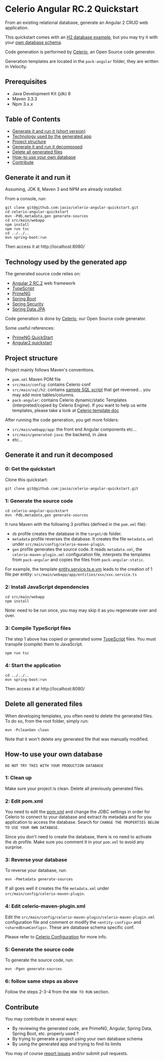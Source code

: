 # Celerio Angular RC.2 Quickstart

From an existing relational database, generate an Angular 2 CRUD web application.

This quickstart comes with an [H2 database example](https://github.com/jaxio/celerio-angular-quickstart/blob/master/src/main/sql/h2/01-create.sql), but you may try it with your [own database schema](#how-to-use-your-own-database).

Code generation is performed by [Celerio](https://github.com/jaxio/celerio), an Open Source code generator.

Generation templates are located in the `pack-angular` folder, they are written in Velocity.

## Prerequisites

* Java Development Kit (jdk) 8
* Maven 3.3.3
* Npm 3.x.x

## Table of Contents

* [Generate it and run it (short version)](#generate-it-and-run-it)
* [Technology used by the generated app](#technology-used-by-the-generated-app)
* [Project structure](#project-structure)
* [Generate it and run it decomposed](#generate-it-and-run-it-decomposed)
* [Delete all generated files](#delete-all-generated-files)
* [How-to use your own database](#how-to-use-your-own-database)
* [Contribute](#contribute)

## Generate it and run it

Assuming, JDK 8, Maven 3 and NPM are already installed:

From a console, run:

    git clone git@github.com:jaxio/celerio-angular-quickstart.git
    cd celerio-angular-quickstart
    mvn -Pdb,metadata,gen generate-sources
    cd src/main/webapp
    npm install
    npm run tsc
    cd ../../..
    mvn spring-boot:run

Then access it at http://localhost:8080/

## Technology used by the generated app

The generated source code relies on:

* [Angular 2 RC.2](http://angular.io/) web framework
* [TypeScript](https://www.typescriptlang.org/)
* [PrimeNG](http://primefaces.org/primeng/)
* [Spring Boot](http://projects.spring.io/spring-boot/)
* [Spring Security](http://projects.spring.io/spring-security/)
* [Spring Data JPA](http://projects.spring.io/spring-data-jpa/)

Code generation is done by [Celerio](http://www.jaxio.com/documentation/celerio), our Open Source code generator.

Some useful references: 

* [PrimeNG QuickStart](https://github.com/primefaces/primeng-quickstart)
* [Angular2 quickstart](https://angular.io/docs/ts/latest/quickstart.html)

## Project structure

Project mainly follows Maven's conventions.

* `pom.xml` Maven POM file
* `src/main/config`: contains Celerio conf
* `src/main/sql/h2`: contains [sample SQL script](https://github.com/jaxio/celerio-angular-quickstart/blob/master/src/main/sql/h2/01-create.sql) that get reversed... you may add more tables/columns.
* `pack-angular`: contains Celerio dynamic/static Templates (interpreted/copied by Celerio Engine). If you want to help us write templates, please take a look at [Celerio template doc](http://www.jaxio.com/documentation/celerio/templates.html) 

After running the code generation, you get more folders:

* `src/main/webapp/app`: the front end Angular components etc...
* `src/main/generated-java`: the backend, in Java
* etc...
 

## Generate it and run it decomposed

### 0: Get the quickstart

Clone this quickstart:

    git clone git@github.com:jaxio/celerio-angular-quickstart.git

### 1: Generate the source code

    cd celerio-angular-quickstart
    mvn -Pdb,metadata,gen generate-sources

It runs Maven with the following 3 profiles (defined in the `pom.xml` file):

* `db` profile creates the database in the `target/db` folder.
* `metadata` profile reverses the database. It creates the file `metadata.xml` under `src/main/config/celerio-maven-plugin`.
* `gen` profile generates the source code. It reads `metadata.xml`, the `celerio-maven-plugin.xml` configuration file, interprets the templates from `pack-angular` and copies the files from `pack-angular-static`.

For example, the template [entity.service.ts.e.vm](https://github.com/jaxio/celerio-angular-quickstart/blob/master/pack-angular/celerio/pack-angular/src/main/webapp/app/entities/entity.service.ts.e.vm)
leads to the creation of 1 file per entity: `src/main/webapp/app/entities/xxx/xxx.service.ts`

### 2: Install JavaScript dependencies

    cd src/main/webapp
    npm install

Note: need to be run once, you may may skip it as you regenerate over and over. 

### 3: Compile TypeScript files

The step 1 above has copied or generated some [TypeScript](https://www.typescriptlang.org/) files.
You must transpile (compile) them to JavaScript.

    npm run tsc

### 4: Start the application

    cd ../../..
    mvn spring-boot:run

Then access it at http://localhost:8080/

## Delete all generated files

When developing templates, you often need to delete the generated files.
To do so, from the root folder, simply run:
    
    mvn -PcleanGen clean

Note that it won't delete any generated file that was manually modified.

## How-to use your own database

`DO NOT TRY THIS WITH YOUR PRODUCTION DATABASE`

### 1: Clean up
 
Make sure your project is clean. Delete all previously generated files.

### 2: Edit pom.xml

You need to edit the [pom.xml](https://github.com/jaxio/celerio-angular-quickstart/blob/master/pom.xml) and change the JDBC settings
in order for Celerio to connect to your database and extract its metadata and for you application to access the database.
Search for `CHANGE THE PROPERTIES BELOW TO USE YOUR OWN DATABASE`.

Since you don't need to create the database, there is no need to activate the `db` profile. 
Make sure you comment it in your `pom.xml` to avoid any surprise.

### 3: Reverse your database 

To reverse your database, run:

    mvn -Pmetadata generate-sources
    
If all goes well it creates the file `metadata.xml` under `src/main/config/celerio-maven-plugin`.

### 4: Edit celerio-maven-plugin.xml

Edit the `src/main/config/celerio-maven-plugin/celerio-maven-plugin.xml` configuration file and comment or modify 
the `<entity-configs>` and `<sharedEnumConfigs>`. These are database schema specific conf.

Please refer to [Celerio Configuration](http://www.jaxio.com/documentation/celerio/configuration.html) for more info.

### 5: Generate the source code

To generate the source code, run:

    mvn -Pgen generate-sources

### 6: follow same steps as above

Follow the steps 2-3-4 from the `HOW TO RUN` section.


## Contribute

You may contribute in several ways:

* By reviewing the generated code, are PrimeNG, Angular, Spring Data, Spring Boot, etc.  properly used ?
* By trying to generate a project using your own database schema
* By using the generated app and trying to find its limits

You may of course [report issues](https://github.com/jaxio/celerio-angular-quickstart/issues) and/or submit pull requests.
